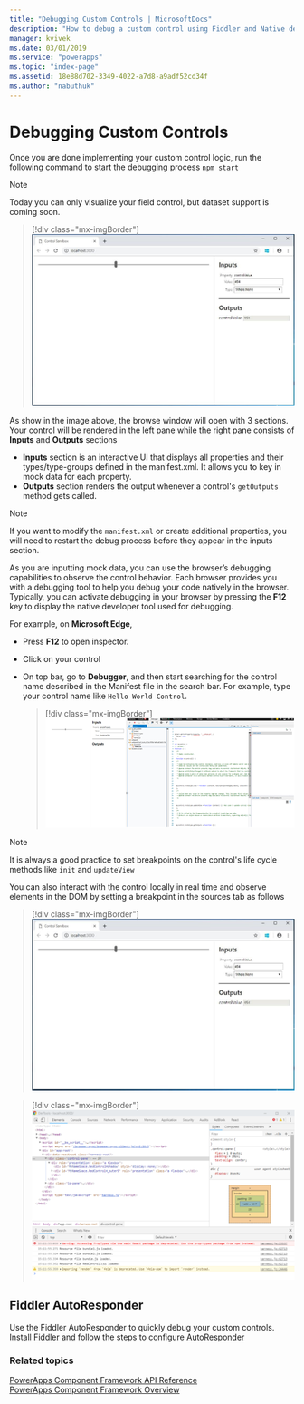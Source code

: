 ```yaml
---
title: "Debugging Custom Controls | MicrosoftDocs"
description: "How to debug a custom control using Fiddler and Native debugging"
manager: kvivek
ms.date: 03/01/2019
ms.service: "powerapps"
ms.topic: "index-page"
ms.assetid: 18e88d702-3349-4022-a7d8-a9adf52cd34f
ms.author: "nabuthuk"
---
```

# Debugging Custom Controls

Once you are done implementing your custom control logic, run the following command to start the debugging process
`npm start`

> [!NOTE]
> Today you can only visualize your field control, but dataset support is coming soon.

> [!div class="mx-imgBorder"]
> ![local-host](media/local-host.png "local host")

As show in the image above, the browse window will open with 3 sections. Your control will be rendered in the left pane while the right pane consists of **Inputs** and **Outputs** sections

  - **Inputs** section is an interactive UI that displays all properties and their types/type-groups defined in the manifest.xml. It allows you to key in mock data for each property. 
  - **Outputs** section renders the output whenever a control's `getOutputs` method gets called.  
 
> [!NOTE]
> If you want to modify the `manifest.xml` or create additional properties, you will need to restart the debug process before they appear in the inputs section.

As you are inputting mock data, you can use the browser’s debugging capabilities to observe the control behavior. Each browser provides you with a debugging tool to help you debug your code natively in the browser. Typically, you can activate debugging in your browser by pressing the **F12** key to display the native developer tool used for debugging.

For example, on **Microsoft Edge**,

- Press **F12** to open inspector.
- Click on your control
- On top bar, go to **Debugger**, and then start searching for the control name described in the Manifest file in the search bar. For example, type your control name like `Hello World Control`.

     > [!div class="mx-imgBorder"]
     > ![debug-control](media/debug-control.png "Debug control")

> [!NOTE]
> It is always a good practice to set breakpoints on the control's life cycle methods like `init` and `updateView`

You can also interact with the control locally in real time and observe elements in the DOM by setting a breakpoint in the sources tab as follows

> [!div class="mx-imgBorder"]
> ![local-host](media/local-host.png "local host")

> [!div class="mx-imgBorder"]
> ![debug-control](media/debug-control-1.png "Debug control 1")

## Fiddler AutoResponder

Use the Fiddler AutoResponder to quickly debug your custom controls. Install [Fiddler](https://www.telerik.com/download/fiddler) and follow the steps to configure [AutoResponder](https://docs.microsoft.com/en-us/dynamics365/customer-engagement/developer/streamline-javascript-development-fiddler-autoresponder)

### Related topics

[PowerApps Component Framework API Reference](../reference/index.md)<br/>
[PowerApps Component Framework Overview](../overview.md)